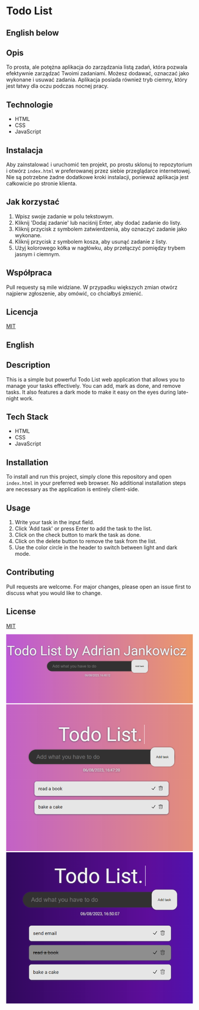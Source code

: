 # Todo List

## English below

## Opis

To prosta, ale potężna aplikacja do zarządzania listą zadań, która pozwala efektywnie zarządzać Twoimi zadaniami. Możesz dodawać, oznaczać jako wykonane i usuwać zadania. Aplikacja posiada również tryb ciemny, który jest łatwy dla oczu podczas nocnej pracy.

## Technologie

- HTML
- CSS
- JavaScript

## Instalacja

Aby zainstalować i uruchomić ten projekt, po prostu sklonuj to repozytorium i otwórz `index.html` w preferowanej przez siebie przeglądarce internetowej. Nie są potrzebne żadne dodatkowe kroki instalacji, ponieważ aplikacja jest całkowicie po stronie klienta.

## Jak korzystać

1. Wpisz swoje zadanie w polu tekstowym.
2. Kliknij 'Dodaj zadanie' lub naciśnij Enter, aby dodać zadanie do listy.
3. Kliknij przycisk z symbolem zatwierdzenia, aby oznaczyć zadanie jako wykonane.
4. Kliknij przycisk z symbolem kosza, aby usunąć zadanie z listy.
5. Użyj kolorowego kółka w nagłówku, aby przełączyć pomiędzy trybem jasnym i ciemnym.

## Współpraca

Pull requesty są mile widziane. W przypadku większych zmian otwórz najpierw zgłoszenie, aby omówić, co chciałbyś zmienić.

## Licencja

[MIT](https://choosealicense.com/licenses/mit/)



## English

## Description

This is a simple but powerful Todo List web application that allows you to manage your tasks effectively. You can add, mark as done, and remove tasks. It also features a dark mode to make it easy on the eyes during late-night work.

## Tech Stack

- HTML
- CSS
- JavaScript

## Installation

To install and run this project, simply clone this repository and open `index.html` in your preferred web browser. No additional installation steps are necessary as the application is entirely client-side.

## Usage

1. Write your task in the input field.
2. Click 'Add task' or press Enter to add the task to the list.
3. Click on the check button to mark the task as done.
4. Click on the delete button to remove the task from the list.
5. Use the color circle in the header to switch between light and dark mode.

## Contributing

Pull requests are welcome. For major changes, please open an issue first to discuss what you would like to change.

## License

[MIT](https://choosealicense.com/licenses/mit/)


![screenshot1](./preview/1.PNG)
![screenshot2](./preview/2.PNG)
![screenshot3](./preview/3.PNG)
